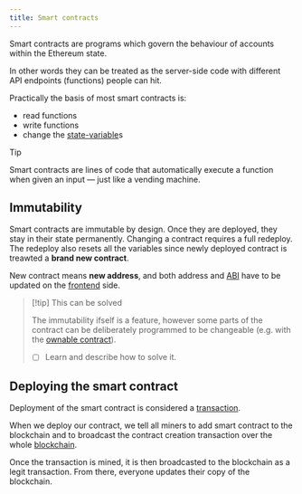 ```yaml
---
title: Smart contracts
---
```


Smart contracts are programs which govern the behaviour of accounts within the Ethereum state.

In other words they can be treated as the server-side code with different API endpoints (functions) people can hit.

Practically the basis of most smart contracts is:

- read functions
- write functions
- change the [state-variable](/knowledge/web3/solidity/state-variable.md)s

> [!tip]
>
> Smart contracts are lines of code that automatically execute a function when given an input — just like a vending machine.

## Immutability

Smart contracts are immutable by design. Once they are deployed, they stay in their state permanently. Changing a contract requires a full redeploy. The redeploy also resets all the variables since newly deployed contract is treawted a **brand new contract**.

New contract means **new address**, and both address and [ABI](/knowledge/web3/abi.md) have to be updated on the [frontend](knowledge/web3/frontend/frontend.md) side.

> [!tip] This can be solved
>
> The immutability ifself is a feature, however some parts of the contract can be deliberately programmed to be changeable (e.g. with the [ownable contract](/ownable%20contract)).
>
> - [ ] Learn and describe how to solve it.

## Deploying the smart contract

Deployment of the smart contract is considered a [transaction](/knowledge/web3/transaction.md).

When we deploy our contract, we tell all miners to add smart contract to the blockchain and to broadcast the contract creation transaction over the whole [blockchain](/knowledge/web3/blockchain.md).

Once the transaction is mined, it is then broadcasted to the blockchain as a legit transaction. From there, everyone updates their copy of the blockchain.
